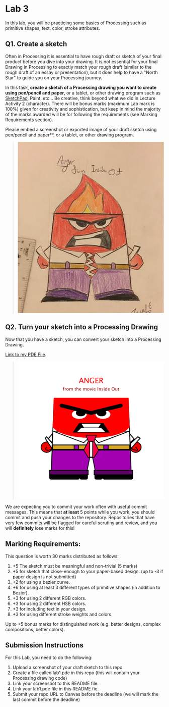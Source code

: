 # Lab 3

In this lab, you will be practicing some basics of Processing such as primitive shapes, text, color, stroke attributes.

## Q1. Create a sketch

Often in Processing it is essential to have rough draft or sketch of your final product before you dive into your drawing.
It is not essential for your final Drawing in Processing to exactly match your rough draft (similar to the rough draft of an essay or presentation), but it does help to have a "North Star" to guide you on your Processing journey.

In this task, **create a sketch of a Processing drawing you want to create using pen/pencil and paper**, or a tablet, or other drawing program such as [SketchPad](https://sketch.io/sketchpad/), Paint, etc...
Be creative, think beyond what we did in Lecture Activity 2 (character).
There will be bonus marks (maximum Lab mark is 100%) given for creativity and sophistication, but keep in mind the majority of the marks awarded will be for following the requirements (see Marking Requirements section).

Please embed a screenshot or exported image of your draft sketch using pen/pencil and paper**, or a tablet, or other drawing program.

> ![Sketch](./lab3_drawing.jfif)
## Q2. Turn your sketch into a Processing Drawing

Now that you have a sketch, you can convert your sketch into a Processing Drawing.

[Link to my PDE File](./lab3/lab3.pde).

> ![Proceesing Sketch](./pde_screenshot.PNG)

We are expecting you to commit your work often with useful commit messages.
This means that **at least** 5 points while you work, you should commit and push your changes to the repository.
Repositories that have very few commits will be flagged for careful scrutiny and review, and you will **definitely** lose marks for this!

## Marking Requirements: 

This question is worth 30 marks distributed as follows:

1) +5 The sketch must be meaningful and non-trivial (5 marks)
2) +5 for sketch that close-enough to your paper-based design. (up to -3 if paper design is not submitted) 
3) +2 for using a bezier curve.
4) +6 for using at least 3 different types of primitive shapes (in addition to Bezier).
5) +3 for using 2 different RGB colors.
6) +3 for using 2 different HSB colors.
7) +3 for including text in your design.
8) +3 for using different stroke weights and colors.

Up to +5 bonus marks for distinguished work (e.g. better designs, complex compositions, better colors).

## Submission Instructions 

For this Lab, you need to do the following: 

1. Upload a screenshot of your draft sketch to this repo.
1. Create a file called lab1.pde in this repo (this will contain your Processing drawing code)
1. Link your screenshot to this README file.
1. Link your lab1.pde file in this README fie.
1. Submit your repo URL to Canvas before the deadline (we will mark the last commit before the deadline)